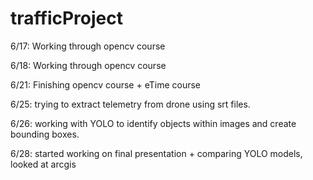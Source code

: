 # trafficProject
6/17:
Working through opencv course

6/18:
Working through opencv course

6/21:
Finishing opencv course + eTime course

6/25: 
trying to extract telemetry from drone using srt files. 

6/26:
working with YOLO to identify objects within images and create bounding boxes. 

6/28: 
started working on final presentation + comparing YOLO models, looked at arcgis
